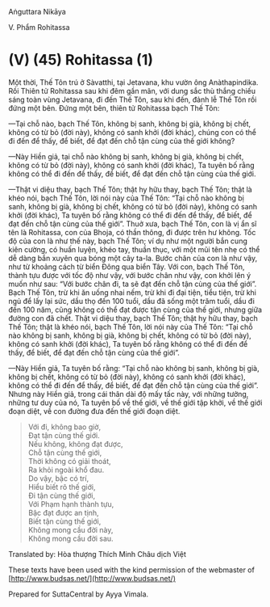 Aṅguttara Nikāya

V. Phẩm Rohitassa

# (V) (45) Rohitassa (1)

Một thời, Thế Tôn trú ở Sàvatthi, tại Jetavana, khu vườn ông Anàthapindika. Rồi Thiên tử Rohitassa sau khi đêm gần mãn, với dung sắc thù thắng chiếu sáng toàn vùng Jetavana, đi đến Thế Tôn, sau khi đến, đảnh lễ Thế Tôn rồi đứng một bên. Ðứng một bên, thiên tử Rohitassa bạch Thế Tôn:

—Tại chỗ nào, bạch Thế Tôn, không bị sanh, không bị già, không bị chết, không có từ bỏ (đời này), không có sanh khởi (đời khác), chúng con có thể đi đến để thấy, để biết, để đạt đến chỗ tận cùng của thế giới không?

—Này Hiền giả, tại chỗ nào không bị sanh, không bị già, không bị chết, không có từ bỏ (đời này), không có sanh khởi (đời khác), Ta tuyên bố rằng không có thể đi đến để thấy, để biết, để đạt đến chỗ tận cùng của thế giới.

—Thật vi diệu thay, bạch Thế Tôn; thật hy hữu thay, bạch Thế Tôn; thật là khéo nói, bạch Thế Tôn, lời nói này của Thế Tôn: “Tại chỗ nào không bị sanh, không bị già, không bị chết, không có từ bỏ (đời này), không có sanh khởi (đời khác), Ta tuyên bố rằng không có thể đi đến để thấy, để biết, để đạt đến chỗ tận cùng của thế giới”. Thuở xưa, bạch Thế Tôn, con là vị ẩn sĩ tên là Rohitassa, con của Bhoja, có thần thông, đi được trên hư không. Tốc độ của con là như thế này, bạch Thế Tôn; ví dụ như một người bắn cung kiên cường, có huấn luyện, khéo tay, thuần thục, với một mũi tên nhẹ có thể dễ dàng bắn xuyên qua bóng một cây ta-la. Bước chân của con là như vậy, như từ khoảng cách từ biển Ðông qua biển Tây. Với con, bạch Thế Tôn, thành tựu được với tốc độ như vậy, với bước chân như vậy, con khởi lên ý muốn như sau: “Với bước chân đi, ta sẽ đạt đến chỗ tận cùng của thế giới”. Bạch Thế Tôn, trừ khi ăn uống nhai nếm, trừ khi đi đại tiện, tiểu tiện, trừ khi ngủ để lấy lại sức, dầu thọ đến 100 tuổi, dầu đã sống một trăm tuổi, dầu đi đến 100 năm, cũng không có thể đạt được tận cùng của thế giới, nhưng giữa đường con đã chết. Thật vi diệu thay, bạch Thế Tôn; thật hy hữu thay, bạch Thế Tôn; thật là khéo nói, bạch Thế Tôn, lời nói này của Thế Tôn: “Tại chỗ nào không bị sanh, không bị già, không bị chết, không có từ bỏ (đời này), không có sanh khởi (đời khác), Ta tuyên bố rằng không có thể đi đến để thấy, để biết, để đạt đến chỗ tận cùng của thế giới”.

—Này Hiền giả, Ta tuyên bố rằng: “Tại chỗ nào không bị sanh, không bị già, không bị chết, không có từ bỏ (đời này), không có sanh khởi (đời khác), không có thể đi đến để thấy, để biết, để đạt đến chỗ tận cùng của thế giới”. Nhưng này Hiền giả, trong cái thân dài độ mấy tấc này, với những tưởng, những tư duy của nó, Ta tuyên bố về thế giới, về thế giới tập khởi, về thế giới đoạn diệt, về con đường đưa đến thế giới đoạn diệt.

> Với đi, không bao giờ,  
> Ðạt tận cùng thế giới.  
> Nếu không, không đạt được,  
> Chỗ tận cùng thế giới,  
> Thời không có giải thoát,  
> Ra khỏi ngoài khổ đau.  
> Do vậy, bậc có trí,  
> Hiểu biết rõ thế giới,  
> Ði tận cùng thế giới,  
> Với Phạm hạnh thành tựu,  
> Bậc đạt được an tịnh,  
> Biết tận cùng thế giới,  
> Không mong cầu đời này,  
> Không mong cầu đời sau.

Translated by: Hòa thượng Thích Minh Châu dịch Việt

These texts have been used with the kind permission of the webmaster of [http://www.budsas.net/](http://www.budsas.net/)

Prepared for SuttaCentral by Ayya Vimala.